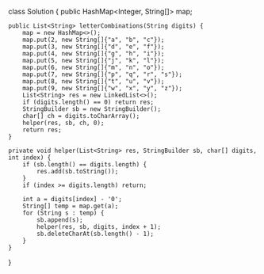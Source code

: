 class Solution {
    public HashMap<Integer, String[]> map;

    public List<String> letterCombinations(String digits) {
        map = new HashMap<>();
        map.put(2, new String[]{"a", "b", "c"});
        map.put(3, new String[]{"d", "e", "f"});
        map.put(4, new String[]{"g", "h", "i"});
        map.put(5, new String[]{"j", "k", "l"});
        map.put(6, new String[]{"m", "n", "o"});
        map.put(7, new String[]{"p", "q", "r", "s"});
        map.put(8, new String[]{"t", "u", "v"});
        map.put(9, new String[]{"w", "x", "y", "z"});
        List<String> res = new LinkedList<>();
        if (digits.length() == 0) return res;
        StringBuilder sb = new StringBuilder();
        char[] ch = digits.toCharArray();
        helper(res, sb, ch, 0);
        return res;
    }
    
    private void helper(List<String> res, StringBuilder sb, char[] digits, int index) {
        if (sb.length() == digits.length) {
            res.add(sb.toString());
        }
        if (index >= digits.length) return;
        
        int a = digits[index] - '0';
        String[] temp = map.get(a);
        for (String s : temp) {
            sb.append(s);
            helper(res, sb, digits, index + 1);
            sb.deleteCharAt(sb.length() - 1);
        }
    }
}
